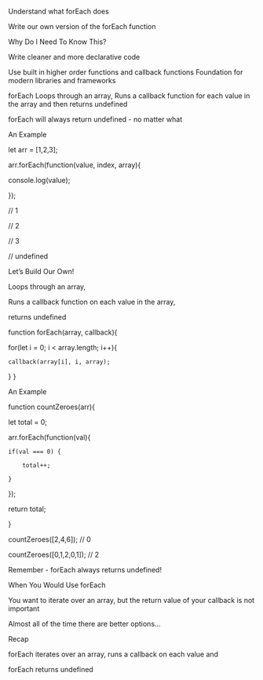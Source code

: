 
Understand what forEach does

Write our own version of the forEach function

Why Do I Need To Know This?

Write cleaner and more declarative code

Use built in higher order functions and callback functions Foundation for modern libraries and frameworks

forEach Loops through an array, Runs a callback function for each value in the array and then returns undefined

forEach will always return undefined - no matter what



An Example

let arr = [1,2,3];

arr.forEach(function(value, index, array){

  console.log(value);
  
});

// 1

// 2

// 3

// undefined




Let’s Build Our Own!


Loops through an array,

Runs a callback function on each value in the array,

returns undefined

function forEach(array, callback){

  for(let i = 0; i < array.length; i++){
  
    callback(array[i], i, array);
  }
}

An Example

function countZeroes(arr){

  let total = 0;
  
  arr.forEach(function(val){
  
    if(val === 0) {
    
        total++;
        
    }
    
  });
  
  return total;
  
}

countZeroes([2,4,6]); // 0

countZeroes([0,1,2,0,1]); // 2

Remember - forEach always returns undefined!



When You Would Use forEach

You want to iterate over an array, but the return value of your callback is not important

Almost all of the time there are better options…


Recap

forEach iterates over an array, runs a callback on each value and

forEach returns undefined
